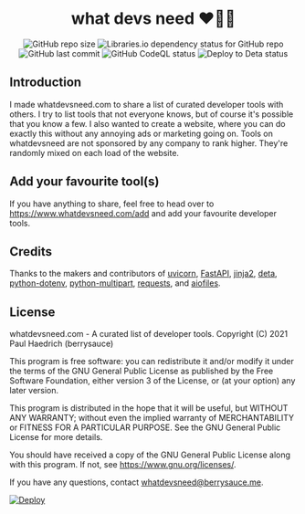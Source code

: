 <h1 align="center">what devs need ❤👨‍💻</h1>
<p align="center">
  <img alt="GitHub repo size" src="https://img.shields.io/github/repo-size/berrysauce/whatdevsneed">
  <img alt="Libraries.io dependency status for GitHub repo" src="https://img.shields.io/librariesio/github/berrysauce/whatdevsneed">
  <img alt="GitHub last commit" src="https://img.shields.io/github/last-commit/berrysauce/whatdevsneed">
  <img alt="GitHub CodeQL status" src="https://github.com/berrysauce/whatdevsneed/actions/workflows/codeql-analysis.yml/badge.svg">
  <img alt="Deploy to Deta status" src="https://github.com/berrysauce/whatdevsneed/actions/workflows/deploy.yml/badge.svg">
</p>

## Introduction
I made whatdevsneed.com to share a list of curated developer tools with others. I try to list tools that not everyone knows, but of course it's possible that you know a few. I also wanted to create a website, where you can do exactly this without any annoying ads or marketing going on. Tools on whatdevsneed are not sponsored by any company to rank higher. They're randomly mixed on each load of the website.

## Add your favourite tool(s)
If you have anything to share, feel free to head over to https://www.whatdevsneed.com/add and add your favourite developer tools.

## Credits
Thanks to the makers and contributors of [uvicorn](https://github.com/encode/uvicorn), [FastAPI](https://github.com/tiangolo/fastapi), [jinja2](https://github.com/pallets/jinja), [deta](https://www.deta.sh/), [python-dotenv](https://github.com/theskumar/python-dotenv), [python-multipart](https://github.com/andrew-d/python-multipart), [requests](https://github.com/psf/requests), and [aiofiles](https://github.com/Tinche/aiofiles).

## License
whatdevsneed.com - A curated list of developer tools.
Copyright (C) 2021 Paul Haedrich (berrysauce)

This program is free software: you can redistribute it and/or modify
it under the terms of the GNU General Public License as published by
the Free Software Foundation, either version 3 of the License, or
(at your option) any later version.

This program is distributed in the hope that it will be useful,
but WITHOUT ANY WARRANTY; without even the implied warranty of
MERCHANTABILITY or FITNESS FOR A PARTICULAR PURPOSE.  See the
GNU General Public License for more details.

You should have received a copy of the GNU General Public License
along with this program.  If not, see <https://www.gnu.org/licenses/>.

If you have any questions, contact whatdevsneed@berrysauce.me.

[![Deploy](https://button.deta.dev/1/svg)](https://go.deta.dev/deploy?repo=https://github.com/Uvacoder/whatdevsneed)
